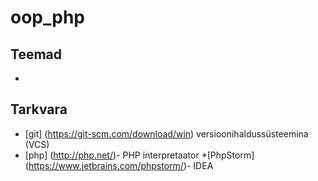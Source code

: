# oop_php
## Teemad
*
## Tarkvara
* [git] (https://git-scm.com/download/win) versioonihaldussüsteemina (VCS)
* [php] (http://php.net/)- PHP interpretaator
*[PhpStorm] (https://www.jetbrains.com/phpstorm/)- IDEA